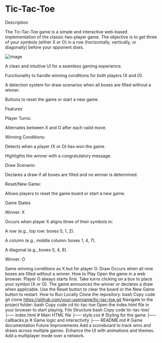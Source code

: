 # Tic-Tac-Toe
Description

The Tic-Tac-Toe game is a simple and interactive web-based implementation of the classic two-player game. The objective is to get three of your symbols (either X or O) in a row (horizontally, vertically, or diagonally) before your opponent does.

![image](https://github.com/user-attachments/assets/970f8c64-d4d5-430a-bbaf-096e954ebda9)

A clean and intuitive UI for a seamless gaming experience.

Functionality to handle winning conditions for both players (X and O).

A detection system for draw scenarios when all boxes are filled without a winner.

Buttons to reset the game or start a new game.

Features

Player Turns:

Alternates between X and O after each valid move.

Winning Conditions:

Detects when a player (X or O) has won the game.

Highlights the winner with a congratulatory message.

Draw Scenario:

Declares a draw if all boxes are filled and no winner is determined.

Reset/New Game:

Allows players to reset the game board or start a new game.

Game States

Winner: X

Occurs when player X aligns three of their symbols in:

A row (e.g., top row: boxes 0, 1, 2).

A column (e.g., middle column: boxes 1, 4, 7).

A diagonal (e.g., boxes 0, 4, 8).

Winner: O

Same winning conditions as X but for player O.
Draw
Occurs when all nine boxes are filled without a winner.
How to Play
Open the game in a web browser.
Player O always starts first.
Take turns clicking on a box to place your symbol (X or O).
The game announces the winner or declares a draw when applicable.
Use the Reset button to clear the board or the New Game button to restart.
How to Run Locally
Clone the repository:
bash
Copy code
git clone https://github.com/your-username/tic-tac-toe.git
Navigate to the project folder:
bash
Copy code
cd tic-tac-toe
Open the index.html file in your browser to start playing.
File Structure
bash
Copy code
tic-tac-toe/
├── index.html      # Main HTML file
├── style.css       # Styling for the game
├── callbacks.js    # Game logic and interactivity
├── README.md       # Game documentation
Future Improvements
Add a scoreboard to track wins and draws across multiple games.
Enhance the UI with animations and themes.
Add a multiplayer mode over a network.
